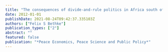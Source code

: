 ```yaml
---
title: "The consequences of divide-and-rule politics in Africa south of the Sahara"
date: 2012-01-01
publishDate: 2021-08-24T09:42:37.335103Z
authors: ["Felix S Bethke"]
publication_types: ["2"]
abstract: ""
featured: false
publication: "*Peace Economics, Peace Science and Public Policy*"
---
```


